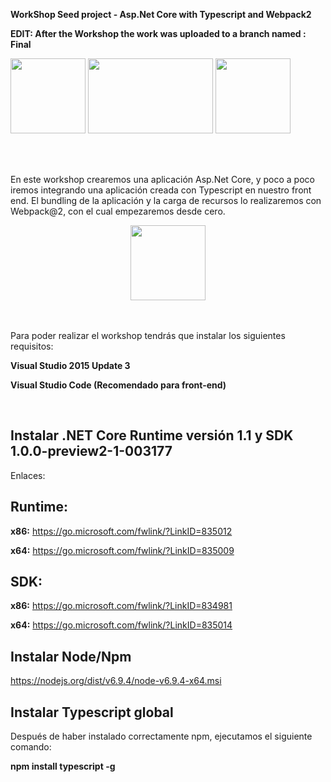 
**WorkShop Seed project - Asp.Net Core with Typescript and Webpack2**


**EDIT: After the Workshop the work was uploaded to a branch named : Final**


<img src="https://avatars2.githubusercontent.com/u/9141961?v=3&s=400" height="120" width="120">
<img src="https://huangxuan.me/js-module-7day/attach/webpack-icon.png" height="120" width="200">
<img src="http://www.typescriptlang.org/assets/images/icons/apple-touch-icon-180x180.png" height="120" width="120">

<br/><br/>

En este workshop crearemos una aplicación Asp.Net Core, y poco a poco iremos integrando una aplicación creada con Typescript en nuestro front end. El bundling de la aplicación y la carga de recursos lo realizaremos con Webpack@2, con el cual empezaremos desde cero.

<p align="center">
<img align="center" src="https://cdn.meme.am/cache/instances/folder937/400x/62639937.jpg" height="120" width="120">
</p>

<br/><br/>
Para poder realizar el workshop tendrás que instalar los siguientes requisitos:

**Visual Studio 2015 Update 3**

**Visual Studio Code (Recomendado para front-end)**

<br/>

**Instalar .NET Core Runtime versión 1.1 y SDK 1.0.0-preview2-1-003177**
------------------------------------------------------------------------

Enlaces:

**Runtime:**
------------

**x86:**
https://go.microsoft.com/fwlink/?LinkID=835012

**x64:**
https://go.microsoft.com/fwlink/?LinkID=835009

**SDK:**
------------

**x86:**
https://go.microsoft.com/fwlink/?LinkID=834981

**x64:**
https://go.microsoft.com/fwlink/?LinkID=835014


**Instalar Node/Npm**
------------------------------------------------------------------------

https://nodejs.org/dist/v6.9.4/node-v6.9.4-x64.msi


**Instalar Typescript global**
------------------------------------------------------------------------
Después de haber instalado correctamente npm, ejecutamos el siguiente comando:

**npm install typescript -g**
